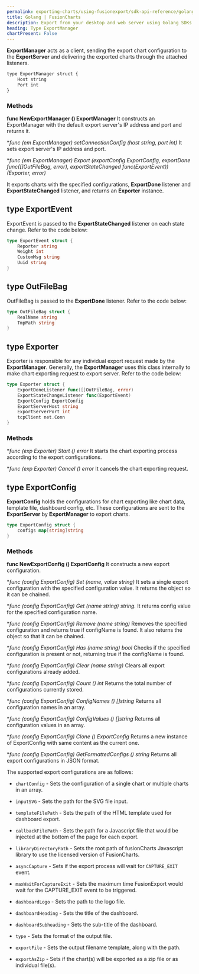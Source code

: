 ```yaml
---
permalink: exporting-charts/using-fusionexport/sdk-api-reference/golang.html
title: Golang | FusionCharts
description: Export from your desktop and web server using Golang SDKs. A complete list of API reference.
heading: Type ExportManager
chartPresent: False
---
```


**ExportManager** acts as a client, sending the export chart configuration to the **ExportServer** and delivering the exported charts through the attached listeners.

```javascript
type ExportManager struct {
    Host string
    Port int
}
```

### Methods

**func NewExportManager () ExportManager**
It constructs an ExportManager with the default export server's IP address and port and returns it.

**func (em *ExportManager) setConnectionConfig (host string, port int)**
It sets export server's IP address and port.

**func (em *ExportManager) Export (exportConfig ExportConfig, exportDone func([]OutFileBag, error), exportStateChanged func(ExportEvent)) (Exporter, error)**

It exports charts with the specified configurations, **ExportDone** listener and **ExportStateChanged** listener, and returns an **Exporter** instance.

## type ExportEvent

ExportEvent is passed to the **ExportStateChanged** listener on each state change. Refer to the code below:

```go
type ExportEvent struct {
    Reporter string 
    Weight int 
    CustomMsg string 
    Uuid string 
}
```

## type OutFileBag

OutFileBag is passed to the **ExportDone** listener. Refer to the code below:

```go
type OutFileBag struct {
    RealName string 
    TmpPath string 
}
```

## type Exporter

Exporter is responsible for any individual export request made by the **ExportManager**. Generally, the **ExportManager** uses this class internally to make chart exporting request to export server. Refer to the code below:

```go
type Exporter struct {
    ExportDoneListener func([]OutFileBag, error)
    ExportStateChangeListener func(ExportEvent)
    ExportConfig ExportConfig
    ExportServerHost string
    ExportServerPort int
    tcpClient net.Conn
}
```

### Methods

**func (exp *Exporter) Start () error**
It starts the chart exporting process according to the export configurations.

**func (exp *Exporter) Cancel () error**
It cancels the chart exporting request.

## type ExportConfig

**ExportConfig** holds the configurations for chart exporting like chart data, template file, dashboard config, etc. These configurations are sent to the **ExportServer** by **ExportManager** to export charts.

```go
type ExportConfig struct {
    configs map[string]string
}
```

### Methods

**func NewExportConfig () ExportConfig**
It constructs a new export configuration.

**func (config *ExportConfig) Set (name, value string)**
It sets a single export configuration with the specified configuration value. It returns the object so it can be chained.

**func (config *ExportConfig) Get (name string) string.**
It returns config value for the specified configuration name.

**func (config *ExportConfig) Remove (name string)**
Removes the specified configuration and returns true if configName is found. It also returns the object so that it can be chained.

**func (config *ExportConfig) Has (name string) bool**
Checks if the specified configuration is present or not, returning true if the configName is found.

**func (config *ExportConfig) Clear (name string)**
Clears all export configurations already added.

**func (config *ExportConfig) Count () int**
Returns the total number of configurations currently stored.

**func (config *ExportConfig) ConfigNames () []string**
Returns all configuration names in an array.

**func (config *ExportConfig) ConfigValues () []string**
Returns all configuration values in an array.

**func (config *ExportConfig) Clone () ExportConfig**
Returns a new instance of ExportConfig with same content as the current one.

**func (config *ExportConfig) GetFormattedConfigs () string**
Returns all export configurations in JSON format.

The supported export configurations are as follows:

* `chartConfig` - Sets the configuration of a single chart or multiple charts in an array.

* `inputSVG` - Sets the path for the SVG file input.

* `templateFilePath` - Sets the path of the HTML template used for dashboard export.

* `callbackFilePath` - Sets the path for a Javascript file that would be injected at the bottom of the page for each export.

* `libraryDirectoryPath` - Sets the root path of fusionCharts Javascript library to use the licensed version of FusionCharts.

* `asyncCapture` - Sets if the export process will wait for `CAPTURE_EXIT` event.

* `maxWaitForCaptureExit` - Sets the maximum time FusionExport would wait for the CAPTURE_EXIT event to be triggered.

* `dashboardLogo` - Sets the path to the logo file.

* `dashboardHeading` - Sets the title of the dashboard.

* `dashboardSubheading` - Sets the sub-title of the dashboard.

* `type` - Sets the format of the output file.

* `exportFile` - Sets the output filename template, along with the path.

* `exportAsZip` - Sets if the chart(s) will be exported as a zip file or as individual file(s).